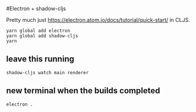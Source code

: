 #Electron + shadow-cljs

Pretty much just https://electron.atom.io/docs/tutorial/quick-start/ in CLJS.

    yarn global add electron
    yarn global add shadow-cljs
    yarn

## leave this running

    shadow-cljs watch main renderer

## new terminal when the builds completed

    electron .
